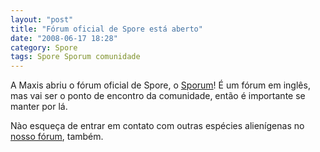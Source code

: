 ```yaml
---
layout: "post"
title: "Fórum oficial de Spore está aberto"
date: "2008-06-17 18:28"
category: Spore
tags: Spore Sporum comunidade
---
```


A Maxis abriu o fórum oficial de Spore, o [Sporum](http://www.spore.com/forum)! É um fórum em inglês, mas vai ser o ponto de encontro da comunidade, então é importante se manter por lá.

Nào esqueça de entrar em contato com outras espécies alienígenas no [nosso fórum](https://forum.esporo.net/), também.
